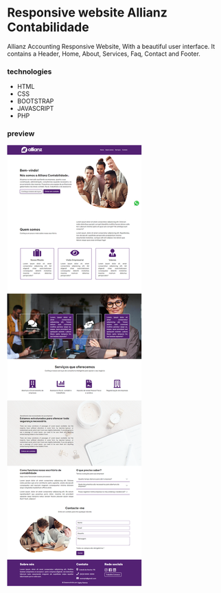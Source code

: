 # Responsive website Allianz Contabilidade

Allianz Accounting Responsive Website, With a beautiful user interface. It contains a Header, Home, About, Services, Faq, Contact and Footer.

### technologies

- HTML
- CSS
- BOOTSTRAP
- JAVASCRIPT
- PHP



### preview

![resumo](assets/img/preview.png)